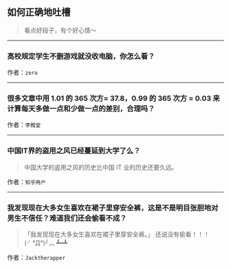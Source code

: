 ## 如何正确地吐槽

> 看点好段子，有个好心情～


 
---

### 高校规定学生不删游戏就没收电脑，你怎么看？

> 


作者：`zero`

---

### 很多文章中用 1.01 的 365 次方= 37.8，0.99 的 365 次方 = 0.03 来计算每天多做一点和少做一点的差别，合理吗？

> 


作者：`李黯堂`

---

### 中国IT界的盗用之风已经蔓延到大学了么？

> 中国大学的盗用之风的历史比中国 IT 业的历史还要久远。


作者：`知乎用户`

---

### 我发现现在大多女生喜欢在裙子里穿安全裤，这是不是明目张胆地对男生不信任？难道我们还会偷看不成？

> 「我发现现在大多女生喜欢在裙子里穿安全裤。」
> 还说没有偷看！！！(╯°Д°)╯︵ ┻━┻


作者：`Jacktherapper`